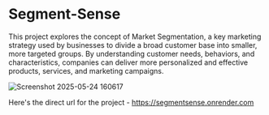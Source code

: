 # Segment-Sense
This project explores the concept of Market Segmentation, a key marketing strategy used by businesses to divide a broad customer base into smaller, more targeted groups. By understanding customer needs, behaviors, and characteristics, companies can deliver more personalized and effective products, services, and marketing campaigns.


![Screenshot 2025-05-24 160617](https://github.com/user-attachments/assets/0ef863d5-e973-4fbc-aac2-c6bb97929694)

Here's the direct url for the project - https://segmentsense.onrender.com

